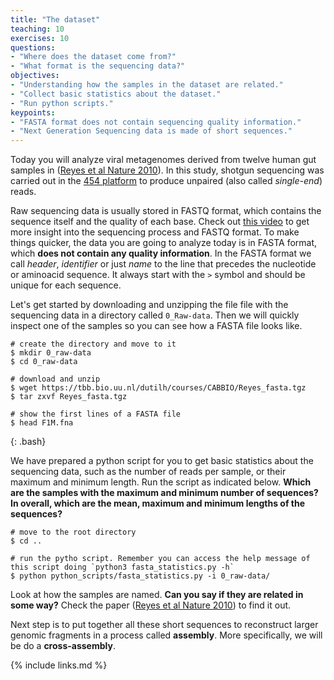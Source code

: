 ```yaml
---
title: "The dataset"
teaching: 10
exercises: 10
questions:
- "Where does the dataset come from?"
- "What format is the sequencing data?"
objectives:
- "Understanding how the samples in the dataset are related."
- "Collect basic statistics about the dataset."
- "Run python scripts."
keypoints:
- "FASTA format does not contain sequencing quality information."
- "Next Generation Sequencing data is made of short sequences."
---
```

Today you will analyze viral metagenomes derived from twelve human gut samples in ([Reyes et al Nature 2010](https://www.ncbi.nlm.nih.gov/pmc/articles/PMC2919852/)). In this study, shotgun sequencing was carried out in the [454 platform](https://en.wikipedia.org/wiki/454_Life_Sciences) to produce unpaired (also called _single-end_) reads.

Raw sequencing data is usually stored in FASTQ format, which contains the sequence itself and the quality of each base. Check out [this video](https://www.youtube.com/watch?v=sdxVDy0lSAE) to get more insight into the sequencing process and FASTQ format. To make things quicker, the data you are going to analyze today is in FASTA format, which **does not contain any quality information**. In the FASTA format we call _header_, _identifier_ or just _name_ to the line that precedes the nucleotide or aminoacid sequence. It always start with the `>` symbol and should be unique for each sequence.

Let's get started by downloading and unzipping the file file with the sequencing data in a directory called `0_Raw-data`. Then we will quickly inspect one of the samples so you can see how a FASTA file looks like.

~~~
# create the directory and move to it
$ mkdir 0_raw-data
$ cd 0_raw-data

# download and unzip
$ wget https://tbb.bio.uu.nl/dutilh/courses/CABBIO/Reyes_fasta.tgz
$ tar zxvf Reyes_fasta.tgz

# show the first lines of a FASTA file
$ head F1M.fna
~~~
{: .bash}

We have prepared a python script for you to get basic statistics about the sequencing data, such as the number of reads per sample, or their maximum and minimum length. Run the script as indicated below. **Which are the samples with the maximum and minimum number of sequences? In overall, which are the mean, maximum and minimum lengths of the sequences?**

~~~
# move to the root directory
$ cd ..

# run the pytho script. Remember you can access the help message of this script doing `python3 fasta_statistics.py -h`
$ python python_scripts/fasta_statistics.py -i 0_raw-data/
~~~

Look at how the samples are named. **Can you say if they are related in some way?** Check the paper ([Reyes et al Nature 2010](https://www.ncbi.nlm.nih.gov/pmc/articles/PMC2919852/)) to find it out.

Next step is to put together all these short sequences to reconstruct larger genomic fragments in a process called **assembly**. More specifically, we will be do a **cross-assembly**.

{% include links.md %}
